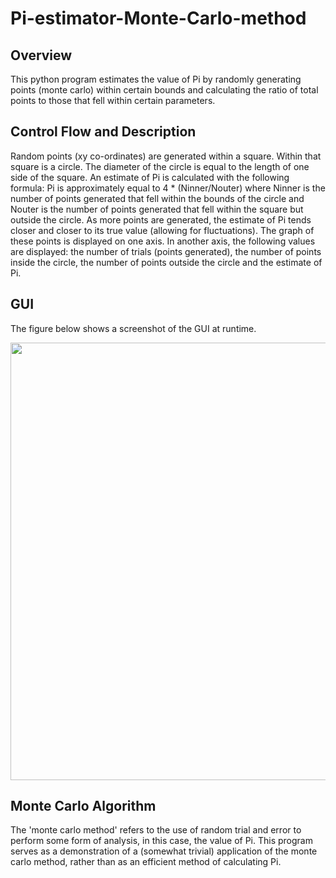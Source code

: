 # Pi-estimator-Monte-Carlo-method
## Overview
This python program estimates the value of Pi by randomly generating points (monte carlo) within certain bounds and calculating the ratio of total points to those that fell within certain parameters.

## Control Flow and Description
Random points (xy co-ordinates) are generated within a square. Within that square is a circle. The diameter of the circle is equal to the length
of one side of the square. An estimate of Pi is calculated with the following formula:
Pi is approximately equal to 4 * (Ninner/Nouter)
where Ninner is the number of points generated that fell within the bounds of the circle and Nouter is the number of points generated that fell within the square but outside the circle.
As more points are generated, the estimate of Pi tends closer and closer to its true value (allowing for fluctuations).
The graph of these points is displayed on one axis. In another axis, the following values are displayed:
the number of trials (points generated), the number of points inside the circle, the number of points outside the circle and the estimate of Pi.

## GUI
The figure below shows a screenshot of the GUI at runtime.

<p align="center">
  <img src="https://i.imgur.com/qcfEd5d.png" width="700">
  </p>

## Monte Carlo Algorithm
The 'monte carlo method' refers to the use of random trial and error to perform some form of analysis, in this case, the value of Pi. This program
serves as a demonstration of a (somewhat trivial) application of the monte carlo method, rather than as an efficient method of calculating Pi.
